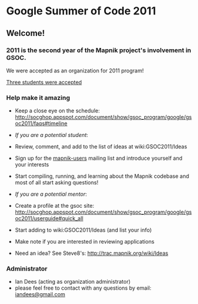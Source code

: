 <!-- Name: GSOC2011 -->
<!-- Version: 2 -->
<!-- Last-Modified: 2011/04/29 18:01:05 -->
<!-- Author: springmeyer -->
# Google Summer of Code 2011

## Welcome!

### 2011 is the second year of the Mapnik project's involvement in GSOC.

We were accepted as an organization for 2011 program!

[Three students were accepted](http://mapnik.org/news/2011/apr/25/three_students_mapnik_gsoc_2011/)

### Help make it amazing

 * Keep a close eye on the schedule: http://socghop.appspot.com/document/show/gsoc_program/google/gsoc2011/faqs#timeline 

 *  *If you are a potential student*:
  * Review, comment, and add to the list of ideas at wiki:GSOC2011/Ideas
  * Sign up for the [mapnik-users](http://lists.berlios.de/mailman/listinfo/mapnik-users) mailing list and introduce yourself and your interests
  * Start compiling, running, and learning about the Mapnik codebase and most of all start asking questions!

 * *If you are a potential mentor*:
  * Create a profile at the gsoc site: http://socghop.appspot.com/document/show/gsoc_program/google/gsoc2011/userguide#quick_all
  * Start adding to wiki:GSOC2011/Ideas (and list your info)
  * Make note if you are interested in reviewing applications
  * Need an idea? See Steve8's: http://trac.mapnik.org/wiki/Ideas

### Administrator

 * Ian Dees (acting as organization administrator)
  * please feel free to contact with any questions by email: iandees@gmail.com
